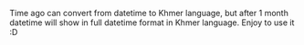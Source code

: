Time ago can convert from datetime to Khmer language, but after 1 month datetime will show in full datetime format in Khmer language.
Enjoy to use it :D
